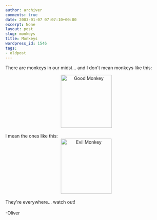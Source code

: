 ```yaml
---
author: archiver
comments: true
date: 2003-01-07 07:07:10+00:00
excerpt: None
layout: post
slug: monkeys
title: Monkeys
wordpress_id: 1546
tags:
- oldpost
---
```


There are monkeys in our midst... and I don't mean monkeys like this:<br /><center><img src="http://www.oliverweb.com/stuff/goodmonkey.gif" width=159 height=165 alt="Good Monkey" border=0></center><br />I mean the ones like this:<br /><center><img src="http://www.oliverweb.com/stuff/evilmonkey.gif" width=158 height=172 border=0 alt="Evil Monkey"></center><br />They're everywhere... watch out!<br /><br />-Oliver